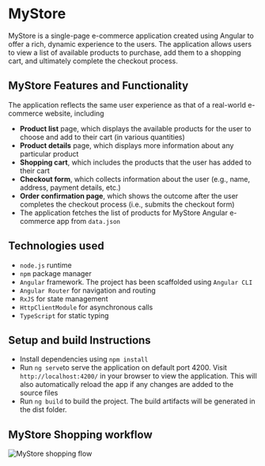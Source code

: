 # MyStore

MyStore is a single-page e-commerce application created using Angular to offer a rich, dynamic experience to the users. The application allows users to view a list of available products to purchase, add them to a shopping cart, and ultimately complete the checkout process.
## MyStore Features and Functionality
The application reflects the same user experience as that of a real-world e-commerce website, including
* **Product list** page, which displays the available products for the user to choose and add to their cart (in various quantities)
* **Product details** page, which displays more information about any particular product
* **Shopping cart**, which includes the products that the user has added to their cart
* **Checkout form**, which collects information about the user (e.g., name, address, payment details, etc.)
* **Order confirmation page**, which shows the outcome after the user completes the checkout process (i.e., submits the checkout form)
* The application fetches the list of products for MyStore Angular e-commerce app from `data.json`

## Technologies used
* `node.js` runtime
* `npm` package manager
* `Angular` framework. The project has been scaffolded using `Angular CLI`
* `Angular Router` for navigation and routing
* `RxJS` for state management
* `HttpClientModule` for asynchronous calls
* `TypeScript` for static typing

## Setup and build Instructions
* Install dependencies using `npm install`
* Run `ng serve`to serve the application on default port 4200. Visit `http://localhost:4200/` in your browser to view the application. This will also automatically reload the app if any changes are added to the source files 
* Run `ng build` to build the project. The build artifacts will be generated in the dist folder.


## MyStore Shopping workflow

![MyStore shopping flow](shoppingflow.gif)
